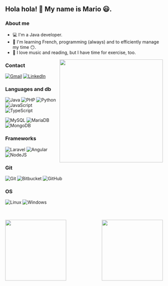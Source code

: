 ## Hola hola! 👋 My name is Mario :smiley:.

### About me

- :computer: I'm a Java developer.
- :book: I'm learning French, programming (always) and to efficiently manage my time :no_mouth:.
- :walking: I love music and reading, but I have time for exercise, too.

<img width="330px" align="right" src="https://github.com/mariof99/mariof99/assets/92574335/749247d3-a739-4738-ab9f-070a9227ff6f">

### Contact

[![Gmail](https://img.shields.io/badge/Gmail-D14836?style=for-the-badge&logo=gmail&logoColor=white)](mailto:marioferestevez@gmail.com)
[![LinkedIn](https://img.shields.io/badge/linkedin-%230077B5.svg?style=for-the-badge&logo=linkedin&logoColor=white)](https://www.linkedin.com/in/mario-fern%C3%A1ndez-est%C3%A9vez-02254b26a)

### Languages and db

![Java](https://img.shields.io/badge/java-%23ED8B00.svg?style=for-the-badge&logo=openjdk&logoColor=white)
![PHP](https://img.shields.io/badge/php-%23777BB4.svg?style=for-the-badge&logo=php&logoColor=white)
![Python](https://img.shields.io/badge/python-3670A0?style=for-the-badge&logo=python&logoColor=ffdd54)
![JavaScript](https://img.shields.io/badge/javascript-%23323330.svg?style=for-the-badge&logo=javascript&logoColor=%23F7DF1E)
![TypeScript](https://img.shields.io/badge/typescript-%23007ACC.svg?style=for-the-badge&logo=typescript&logoColor=white)

![MySQL](https://img.shields.io/badge/mysql-%2300f.svg?style=for-the-badge&logo=mysql&logoColor=white)
![MariaDB](https://img.shields.io/badge/MariaDB-003545?style=for-the-badge&logo=mariadb&logoColor=white)
![MongoDB](https://img.shields.io/badge/MongoDB-%234ea94b.svg?style=for-the-badge&logo=mongodb&logoColor=white)


### Frameworks

![Laravel](https://img.shields.io/badge/laravel-%23FF2D20.svg?style=for-the-badge&logo=laravel&logoColor=white)
![Angular](https://img.shields.io/badge/angular-%23DD0031.svg?style=for-the-badge&logo=angular&logoColor=white)
![NodeJS](https://img.shields.io/badge/node.js-6DA55F?style=for-the-badge&logo=node.js&logoColor=white)

### Git

![Git](https://img.shields.io/badge/git-%23F05033.svg?style=for-the-badge&logo=git&logoColor=white)
![Bitbucket](https://img.shields.io/badge/bitbucket-%230047B3.svg?style=for-the-badge&logo=bitbucket&logoColor=white)
![GitHub](https://img.shields.io/badge/github-%23121011.svg?style=for-the-badge&logo=github&logoColor=white)

### OS

![Linux](https://img.shields.io/badge/Linux-FCC624?style=for-the-badge&logo=linux&logoColor=black)
![Windows](https://img.shields.io/badge/Windows-0078D6?style=for-the-badge&logo=windows&logoColor=white)
<br />
<br />
<br />
<!-- <img sytles="width: 100%" src="https://github.com/mariof99/mariof99/blob/output/github-contribution-grid-snake.svg"> -->
<img height=195 align="left" src="https://github-readme-stats.vercel.app/api/top-langs/?username=mariof99&theme=tokyonight&layout=donut"/>
</a>
<img height=195 align="right" src="https://github-readme-stats.vercel.app/api?username=mariof99&show_icons=true&theme=tokyonight"/>
</a>
